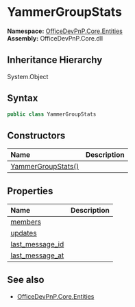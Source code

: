 # YammerGroupStats
  

**Namespace:** [OfficeDevPnP.Core.Entities](OfficeDevPnP.Core.Entities.md)  
**Assembly:** OfficeDevPnP.Core.dll  
## Inheritance Hierarchy
System.Object  
## Syntax
```C#
public class YammerGroupStats
```
## Constructors
|**Name**|**Description**|
|:-----|:-----|
| [YammerGroupStats()](OfficeDevPnP.Core.Entities.YammerGroupStats.ctor1.md) | 
## Properties
|**Name**|**Description**|
|:-----|:-----|
| [members](OfficeDevPnP.Core.Entities.YammerGroupStats.members.md) | 
| [updates](OfficeDevPnP.Core.Entities.YammerGroupStats.updates.md) | 
| [last_message_id](OfficeDevPnP.Core.Entities.YammerGroupStats.last_message_id.md) | 
| [last_message_at](OfficeDevPnP.Core.Entities.YammerGroupStats.last_message_at.md) | 
## See also
- [OfficeDevPnP.Core.Entities](OfficeDevPnP.Core.Entities.md)
